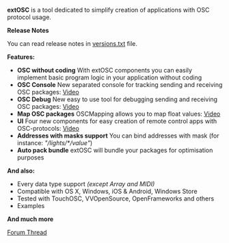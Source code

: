 **extOSC** is a tool dedicated to simplify creation of applications with OSC protocol usage.

**Release Notes**

You can read release notes in [versions.txt](Assets/extOSC/versions.txt) file.

**Features:**

- **OSC without coding**
With extOSC components you can easily implement basic program logic in your application without coding
- **OSC Console**
New separated console for tracking sending and receiving OSC packages:
[Video](https://www.youtube.com/watch?v=ihVw6v2Meto)
- **OSC Debug**
New easy to use tool for debugging sending and receiving OSC packages:
[Video](https://www.youtube.com/watch?v=PU2oSwbbliE)
- **Map OSC packages**
OSCMapping allows you to map float values:
[Video](https://www.youtube.com/watch?v=73Hjglgx6ss)
- **UI**
Four new components for easy creation of remote control apps with OSC-protocols:
[Video](https://www.youtube.com/watch?v=phV4Y8Go0_U)
- **Addresses with masks support**
You can bind addresses with mask (for instance: *"/lights/\*/value"*)
- **Auto pack bundle**
extOSC will bundle your packages for optimisation purposes

**And also:**

- Every data type support *(except Array and MIDI)*
- Compatible with OS X, Windows, iOS & Android, Windows Store
- Tested with TouchOSC, VVOpenSource, OpenFrameworks and others
- Examples

**And much more**

[Forum Thread](https://forum.unity3d.com/threads/released-extosc.436159/)

